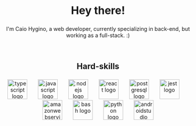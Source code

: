<h1 align="center">Hey there!</h1>

###

<p align="center">I'm Caio Hygino, a web developer, currently specializing in back-end, but working as a full-stack. :)</p>
<br>

###

<h2 align="center">Hard-skills</h2>

###

<div align="center">
  <img src="https://skillicons.dev/icons?i=ts" height="52" alt="typescript logo"  />
  <img width="20" />
  <img src="https://skillicons.dev/icons?i=js" height="52" alt="javascript logo"  />
  <img width="20" />
  <img src="https://skillicons.dev/icons?i=nodejs" height="52" alt="nodejs logo"  />
  <img width="20" />
  <img src="https://skillicons.dev/icons?i=react" height="52" alt="react logo"  />
  <img width="20" />
  <img src="https://skillicons.dev/icons?i=postgres" height="52" alt="postgresql logo"  />
  <img width="20" />
  <img src="https://skillicons.dev/icons?i=jest" height="52" alt="jest logo"  />
  <img width="20" />
  <img src="https://skillicons.dev/icons?i=aws" height="52" alt="amazonwebservices logo"  />
  <img width="20" />
  <img src="https://skillicons.dev/icons?i=bash" height="52" alt="bash logo"  />
  <img width="20" />
  <img src="https://skillicons.dev/icons?i=py" height="52" alt="python logo"  />
  <img width="20" />
  <img src="https://skillicons.dev/icons?i=androidstudio" height="52" alt="androidstudio logo"  />
</div>

